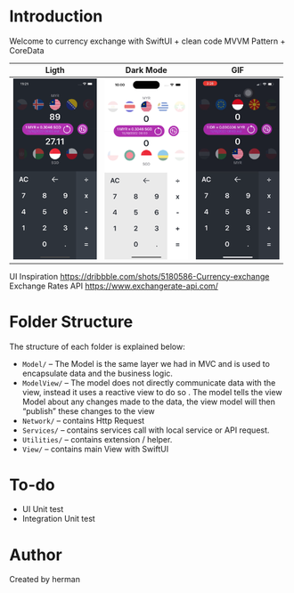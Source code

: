 
# Introduction

Welcome to currency exchange with SwiftUI + clean code MVVM Pattern + CoreData

| Ligth | Dark Mode   | GIF    |
| :---:   | :---: | :---: |
| <img src="https://github.com/herarya/exchangerate-swiftUI/blob/main/ss/1.png" width="150"> | <img src="https://github.com/herarya/exchangerate-swiftUI/blob/main/ss/2.png" width="150"> | <img src="https://github.com/herarya/exchangerate-swiftUI/blob/main/ss/ECA956FA-A78E-414B-8870-D37D52547774.gif" width="150"> |


UI Inspiration https://dribbble.com/shots/5180586-Currency-exchange
Exchange Rates API https://www.exchangerate-api.com/


# Folder Structure

The structure of each folder is explained below:

- `Model/` – The Model is the same layer we had in MVC and is used to encapsulate data and the business logic.
- `ModelView/` – The model does not directly communicate data with the view, instead it uses a reactive view to do so . The model tells the view Model about any changes made to the data, the view model will then “publish” these changes to the view
- `Network/` – contains Http Request
- `Services/` – contains services call with  local service or API request.
- `Utilities/` – contains extension / helper. 
- `View/` – contains main View with SwiftUI


# To-do

-  UI Unit test
-  Integration Unit test

# Author

Created by herman 
